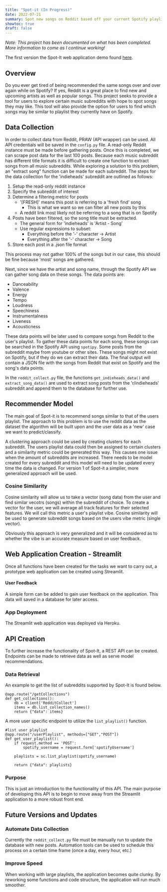 ```yaml
---
title: "Spot-it (In Progress)"
date: 2022-07-21
summary: Spot new songs on Reddit based off your current Spotify playlists.
showtoc: true
draft: false
---
```

*Note: This project has been documented on what has been completed. More information to come as I continue working!*

The first version the Spot-It web application demo found [here](https://youtu.be/dDmbO5_ccEc).

## Overview
Do you ever get tired of being recommended the same songs over and over again while on Spotify? If yes, Reddit is a great place to find new and upcoming artists as well as popular songs. This project seeks to provide a tool for users to explore certain music subreddits with hope to spot songs they may like. This tool will also provide the option for users to find which songs may be similar to playlist they currently have on Spotify. 

## Data Collection
In order to collect data from Reddit, PRAW (API wrapper) can be used. All API credentials will be saved in the ```config.py``` file. A read-only Reddit instance must be made before gathering posts. Once this is completed, we can scrape post data for the last 100 posts. Because each music subreddit has different title formats it is difficult to create one function to extract songs from all music subreddits. While exploring a solution to this problem, an "extract song" function can be made for each subreddit. The steps for the data collection for the 'indieheads' subreddit are outlined as follows:
1. Setup the read-only reddit instance
2. Specify the subreddit of interest
3. Determine a filtering metric for posts
    - '[FRESH]' means this post is referring to a 'fresh find' song
        - This is what we want so we can filter all new posts by this
    - A reddit link most likely not be referring to a song that is on Spotify
4. Posts have been filtered, so the song title must be extracted. 
    - The general form for 'indieheads' is 'Artist - Song'
    - Use regular expressions to subset:
        - Everything before the '-' character -> Artist
        - Everything after the '-' character -> Song
5. Store each post in a .json file format 

This process may not gather 100% of the songs but in our case, this should be fine because 'most' songs are gathered. 

Next, since we have the artist and song name, through the Spotify API we can gather song data on these songs. The data points are:
- Danceability 
- Valence
- Energy
- Tempo
- Loudness
- Speechiness
- Instrumentalness
- Liveness
- Acousticness

These data points will be later used to compare songs from Reddit to the user's playlist. 
To gather these data points for each song, these songs can be searched in the Spotify API using ```spotipy```. Some posts from the subreddit maybe from youtube or other sites. These songs might not exist on Spotify, but if they do we can extract their data. The final output will contain a JSON file with the songs from Reddit that exist on Spotify and the song's data points. 
 

In the ```reddit_collect.py``` file, the functions ```get_indieheads_data()``` and ```extract_song_data()``` are used to extract song posts from the 'r/indieheads' subreddit and append them to the database for further use. 


## Recommender Model
The main goal of Spot-it is to recommend songs similar to that of the users playlist. The approach to this problem is to use the reddit data as the dataset the algorithm will be built upon and the user data as a 'new' case we want to predict/classify. 

A clustering approach could be used by creating clusters for each subreddit. The users playlist data could then be assigned to certain clusters and a similarity metric could be generated this way. This causes one issue when the amount of subreddits are increased. There needs to be model created for every subreddit and this model will need to be updated every time the data is changed. For version 1 of Spot-it a simplier, more generalized approach will be used. 

### Cosine Similarity
Cosine similarity will allow us to take a vector (song data) from the user and find similar vecotrs (songs) within the subreddit of choice. To create a vector for the user, we will average all track features for their selected features. We will call this metric a user's playlist vibe. Cosine similarity will be used to generate subreddit songs based on the users vibe metric (single vector). 

Obviously this approach is very generalized and it will be considered as to whether the vibe is an accurate measure based on user feedback. 

## Web Application Creation - Streamlit
Once all functions have been created for the tasks we want to carry out, a prototype web application can be created using Streamlit. 

#### User Feedback
A simple form can be added to gain user feedback on the application. This data will saved in a database for later access.

### App Deployment
The Streamlit web application was deployed via Heroku.

## API Creation
To further increase the functionality of Spot-It, a REST API can be created. Endpoints can be made to retrieve data as well as serve model recommendations. 

### Data Retrieval 
An example to get the list of subreddits supported by Spot-It is found below.
```
@app.route("/getCollections")
def get_collections():
    db = client['RedditCollect']
    items = db.list_collection_names()
    return {"data": items}
```

A more user specific endpoint to utilize the ```list_playlist()``` function. 

```
#list user playlist
@app.route("/userPlaylist", methods=["GET","POST"])
def get_user_playlist():
    if request.method == 'POST':
        spotify_username = request.form['spotifyUsername']
    
    playlists = sc.list_playlist(spotify_username)

    return {"data": playlists}
```

### Purpose
This is just an introduction to the functionality of this API. The main purpose of developing this API is to begin to move away from the Streamlit application to a more robust front end. 

## Future Versions and Updates
### Automate Data Collection
Currently the ```reddit_collect.py``` file must be manually run to update the database with new posts. Automation tools can be used to schedule this process on a certain time frame (once a day, every hour, etc.)
### Improve Speed
When working with large playlists, the application becomes quite clunky. By reworking some functions and code structure, the application will run much smoother. 
